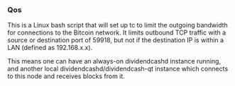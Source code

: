 ### Qos ###

This is a Linux bash script that will set up tc to limit the outgoing bandwidth for connections to the Bitcoin network. It limits outbound TCP traffic with a source or destination port of 59918, but not if the destination IP is within a LAN (defined as 192.168.x.x).

This means one can have an always-on dividendcashd instance running, and another local dividendcashd/dividendcash-qt instance which connects to this node and receives blocks from it.
